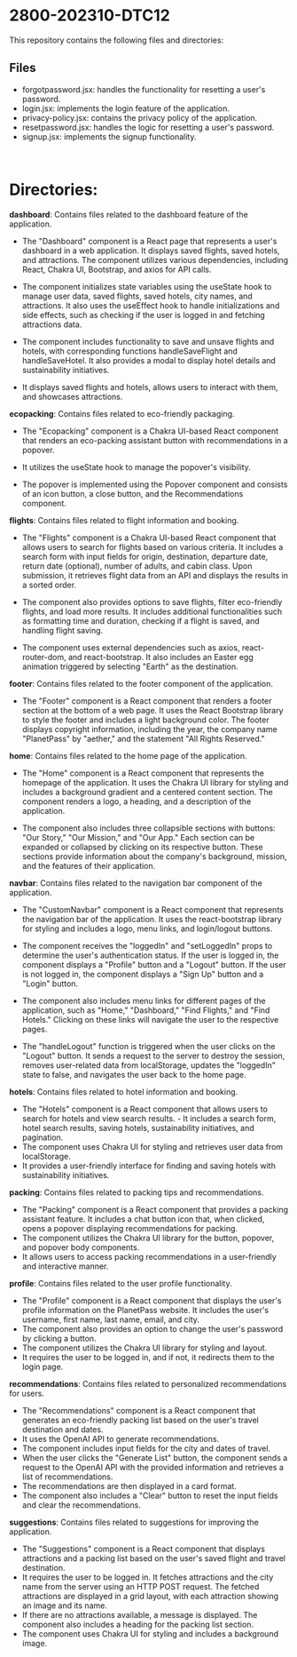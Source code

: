 # 2800-202310-DTC12


This repository contains the following files and directories:

## Files

- forgotpassword.jsx: handles the functionality for resetting a user's password.
- login.jsx: implements the login feature of the application.
- privacy-policy.jsx: contains the privacy policy of the application.
- resetpassword.jsx: handles the logic for resetting a user's password.
- signup.jsx: implements the signup functionality.

<br>

# Directories:

**dashboard**: Contains files related to the dashboard feature of the application.

- The "Dashboard" component is a React page that represents a user's dashboard in a web application. It displays saved flights, saved hotels, and attractions. The component utilizes various dependencies, including React, Chakra UI, Bootstrap, and axios for API calls. 

- The component initializes state variables using the useState hook to manage user data, saved flights, saved hotels, city names, and attractions. It also uses the useEffect hook to handle initializations and side effects, such as checking if the user is logged in and fetching attractions data.

- The component includes functionality to save and unsave flights and hotels, with corresponding functions handleSaveFlight and handleSaveHotel. It also provides a modal to display hotel details and sustainability initiatives.

- It displays saved flights and hotels, allows users to interact with them, and showcases attractions.

**ecopacking**: Contains files related to eco-friendly packaging.
- The "Ecopacking" component is a Chakra UI-based React component that renders an eco-packing assistant button with recommendations in a popover.

- It utilizes the useState hook to manage the popover's visibility.

- The popover is implemented using the Popover component and consists of an icon button, a close button, and the Recommendations component.

**flights**: Contains files related to flight information and booking.

- The "Flights" component is a Chakra UI-based React component that allows users to search for flights based on various criteria. It includes a search form with input fields for origin, destination, departure date, return date (optional), number of adults, and cabin class. Upon submission, it retrieves flight data from an API and displays the results in a sorted order.

- The component also provides options to save flights, filter eco-friendly flights, and load more results. It includes additional functionalities such as formatting time and duration, checking if a flight is saved, and handling flight saving.

- The component uses external dependencies such as axios, react-router-dom, and react-bootstrap. It also includes an Easter egg animation triggered by selecting "Earth" as the destination.

**footer**: Contains files related to the footer component of the application.
- The "Footer" component is a React component that renders a footer section at the bottom of a web page. It uses the React Bootstrap library to style the footer and includes a light background color. The footer displays copyright information, including the year, the company name "PlanetPass" by "aether," and the statement "All Rights Reserved."

**home**: Contains files related to the home page of the application.
- The "Home" component is a React component that represents the homepage of the application. It uses the Chakra UI library for styling and includes a background gradient and a centered content section. The component renders a logo, a heading, and a description of the application.

- The component also includes three collapsible sections with buttons: "Our Story," "Our Mission," and "Our App." Each section can be expanded or collapsed by clicking on its respective button. These sections provide information about the company's background, mission, and the features of their application.

**navbar**: Contains files related to the navigation bar component of the application.
- The "CustomNavbar" component is a React component that represents the navigation bar of the application. It uses the react-bootstrap library for styling and includes a logo, menu links, and login/logout buttons.

- The component receives the "loggedIn" and "setLoggedIn" props to determine the user's authentication status. If the user is logged in, the component displays a "Profile" button and a "Logout" button. If the user is not logged in, the component displays a "Sign Up" button and a "Login" button.

- The component also includes menu links for different pages of the application, such as "Home," "Dashboard," "Find Flights," and "Find Hotels." Clicking on these links will navigate the user to the respective pages.

- The "handleLogout" function is triggered when the user clicks on the "Logout" button. It sends a request to the server to destroy the session, removes user-related data from localStorage, updates the "loggedIn" state to false, and navigates the user back to the home page.

**hotels**: Contains files related to hotel information and booking.
- The "Hotels" component is a React component that allows users to search for hotels and view search results. - It includes a search form, hotel search results, saving hotels, sustainability initiatives, and pagination. 
- The component uses Chakra UI for styling and retrieves user data from localStorage. 
- It provides a user-friendly interface for finding and saving hotels with sustainability initiatives.

**packing**: Contains files related to packing tips and recommendations.
- The "Packing" component is a React component that provides a packing assistant feature. It includes a chat button icon that, when clicked, opens a popover displaying recommendations for packing. 
- The component utilizes the Chakra UI library for the button, popover, and popover body components. 
- It allows users to access packing recommendations in a user-friendly and interactive manner.

**profile**: Contains files related to the user profile functionality.
- The "Profile" component is a React component that displays the user's profile information on the PlanetPass website. It includes the user's username, first name, last name, email, and city. 
- The component also provides an option to change the user's password by clicking a button. 
- The component utilizes the Chakra UI library for styling and layout. 
- It requires the user to be logged in, and if not, it redirects them to the login page.

**recommendations**: Contains files related to personalized recommendations for users.
- The "Recommendations" component is a React component that generates an eco-friendly packing list based on the user's travel destination and dates. 
- It uses the OpenAI API to generate recommendations. 
- The component includes input fields for the city and dates of travel. 
- When the user clicks the "Generate List" button, the component sends a request to the OpenAI API with the provided information and retrieves a list of recommendations. 
- The recommendations are then displayed in a card format. 
- The component also includes a "Clear" button to reset the input fields and clear the recommendations.

**suggestions**: Contains files related to suggestions for improving the application.

- The "Suggestions" component is a React component that displays attractions and a packing list based on the user's saved flight and travel destination. 
- It requires the user to be logged in. It fetches attractions and the city name from the server using an HTTP POST request. The fetched attractions are displayed in a grid layout, with each attraction showing an image and its name. 
- If there are no attractions available, a message is displayed. The component also includes a heading for the packing list section. 
- The component uses Chakra UI for styling and includes a background image.
